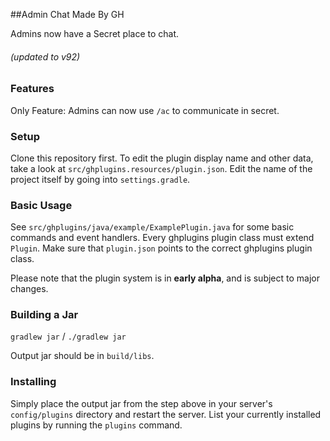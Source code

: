 ##Admin Chat Made By GH

Admins now have a Secret place to chat.

###### (updated to v92) 

### Features
Only Feature: Admins can now use `/ac` to communicate in secret.

### Setup

Clone this repository first.
To edit the plugin display name and other data, take a look at `src/ghplugins.resources/plugin.json`.
Edit the name of the project itself by going into `settings.gradle`.

### Basic Usage

See `src/ghplugins/java/example/ExamplePlugin.java` for some basic commands and event handlers.
Every ghplugins plugin class must extend `Plugin`. Make sure that `plugin.json` points to the correct ghplugins plugin class.

Please note that the plugin system is in **early alpha**, and is subject to major changes.

### Building a Jar

`gradlew jar` / `./gradlew jar`

Output jar should be in `build/libs`.


### Installing

Simply place the output jar from the step above in your server's `config/plugins` directory and restart the server.
List your currently installed plugins by running the `plugins` command.
